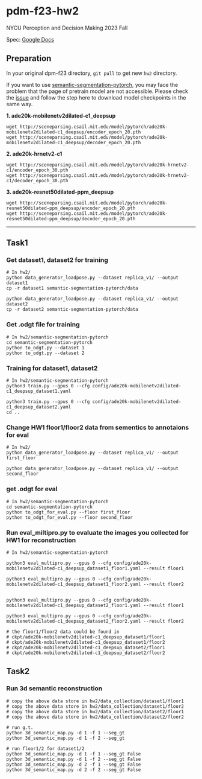 # pdm-f23-hw2

NYCU Perception and Decision Making 2023 Fall

Spec: [Google Docs](https://drive.google.com/file/d/1LdzOZnM4sa_z1dcEKYHdXxHH_FsDKr_h/view?usp=sharing)

## Preparation
In your original dpm-f23 directory, `git pull` to get new `hw2` directory. 

If you want to use [semantic-segmentation-pytorch](https://github.com/CSAILVision/semantic-segmentation-pytorch), you may face the problem that the page of pretrain model are not accessible.
Please check the [issue](https://github.com/CSAILVision/semantic-segmentation-pytorch/issues/286) and follow the step here to download model checkpoints in the same way.

**1. ade20k-mobilenetv2dilated-c1_deepsup** 
```
wget http://sceneparsing.csail.mit.edu/model/pytorch/ade20k-mobilenetv2dilated-c1_deepsup/encoder_epoch_20.pth 
wget http://sceneparsing.csail.mit.edu/model/pytorch/ade20k-mobilenetv2dilated-c1_deepsup/decoder_epoch_20.pth
```

**2. ade20k-hrnetv2-c1** 
```
wget http://sceneparsing.csail.mit.edu/model/pytorch/ade20k-hrnetv2-c1/encoder_epoch_30.pth 
wget http://sceneparsing.csail.mit.edu/model/pytorch/ade20k-hrnetv2-c1/decoder_epoch_30.pth
```

**3. ade20k-resnet50dilated-ppm_deepsup** 
```
wget http://sceneparsing.csail.mit.edu/model/pytorch/ade20k-resnet50dilated-ppm_deepsup/encoder_epoch_20.pth 
wget http://sceneparsing.csail.mit.edu/model/pytorch/ade20k-resnet50dilated-ppm_deepsup/decoder_epoch_20.pth
```

---

## Task1


### Get dataset1, dataset2 for training
```
# In hw2/
python data_generator_loadpose.py --dataset replica_v1/ --output dataset1
cp -r dataset1 semantic-segmentation-pytorch/data

python data_generator_loadpose.py --dataset replica_v1/ --output dataset2
cp -r dataset2 semantic-segmentation-pytorch/data
```

### Get .odgt file for training
```
# In hw2/semantic-segmentation-pytorch
cd semantic-segmentation-pytorch
python to_odgt.py --dataset 1
python to_odgt.py --dataset 2

```

### Training for dataset1, dataset2
```
# In hw2/semantic-segmentation-pytorch
python3 train.py --gpus 0 --cfg config/ade20k-mobilenetv2dilated-c1_deepsup_dataset1.yaml

python3 train.py --gpus 0 --cfg config/ade20k-mobilenetv2dilated-c1_deepsup_dataset2.yaml
cd ..
```

### Change HW1 floor1/floor2 data from sementics to annotaions for eval
```
# In hw2/
python data_generator_loadpose.py --dataset replica_v1/ --output first_floor

python data_generator_loadpose.py --dataset replica_v1/ --output second_floor

```

### get .odgt for eval
```
# In hw2/semantic-segmentation-pytorch
cd semantic-segmentation-pytorch
python to_odgt_for_eval.py --floor first_floor
python to_odgt_for_eval.py --floor second_floor
```

### Run eval_miltipro.py to evaluate the images you collected for HW1 for reconstruction

```
# In hw2/semantic-segmentation-pytorch

python3 eval_multipro.py --gpus 0 --cfg config/ade20k-mobilenetv2dilated-c1_deepsup_dataset1_floor1.yaml --result floor1

python3 eval_multipro.py --gpus 0 --cfg config/ade20k-mobilenetv2dilated-c1_deepsup_dataset1_floor2.yaml --result floor2


python3 eval_multipro.py --gpus 0 --cfg config/ade20k-mobilenetv2dilated-c1_deepsup_dataset2_floor1.yaml --result floor1

python3 eval_multipro.py --gpus 0 --cfg config/ade20k-mobilenetv2dilated-c1_deepsup_dataset2_floor2.yaml --result floor2

# the floor1/floor2 data could be found in 
# ckpt/ade20k-mobilenetv2dilated-c1_deepsup_dataset1/floor1
# ckpt/ade20k-mobilenetv2dilated-c1_deepsup_dataset1/floor2
# ckpt/ade20k-mobilenetv2dilated-c1_deepsup_dataset2/floor1
# ckpt/ade20k-mobilenetv2dilated-c1_deepsup_dataset2/floor2

```

## Task2

### Run 3d semantic reconstruction
```
# copy the above data store in hw2/data_collection/dataset1/floor1
# copy the above data store in hw2/data_collection/dataset1/floor2
# copy the above data store in hw2/data_collection/dataset2/floor1
# copy the above data store in hw2/data_collection/dataset2/floor2

# run g.t.
python 3d_semantic_map.py -d 1 -f 1 --seg_gt 
python 3d_semantic_map.py -d 1 -f 2 --seg_gt

# run floor1/2 for dataset1/2
python 3d_semantic_map.py -d 1 -f 1 --seg_gt False
python 3d_semantic_map.py -d 1 -f 2 --seg_gt False
python 3d_semantic_map.py -d 2 -f 1 --seg_gt False
python 3d_semantic_map.py -d 2 -f 2 --seg_gt False



```